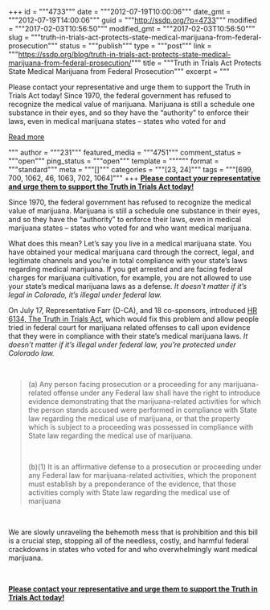 +++
id = """4733"""
date = """2012-07-19T10:00:06"""
date_gmt = """2012-07-19T14:00:06"""
guid = """http://ssdp.org/?p=4733"""
modified = """2017-02-03T10:56:50"""
modified_gmt = """2017-02-03T10:56:50"""
slug = """truth-in-trials-act-protects-state-medical-marijuana-from-federal-prosecution"""
status = """publish"""
type = """post"""
link = """https://ssdp.org/blog/truth-in-trials-act-protects-state-medical-marijuana-from-federal-prosecution/"""
title = """Truth in Trials Act Protects State Medical Marijuana from Federal Prosecution"""
excerpt = """<p>Please contact your representative and urge them to support the Truth in Trials Act today! Since 1970, the federal government has refused to recognize the medical value of marijuana. Marijuana is still a schedule one substance in their eyes, and so they have the &#8220;authority&#8221; to enforce their laws, even in medical marijuana states &#8211; states who voted for and</p>
<div class="h10"></div>
<p><a class="more-link2 flat" href="https://ssdp.org/blog/truth-in-trials-act-protects-state-medical-marijuana-from-federal-prosecution/">Read more</a></p>
"""
author = """231"""
featured_media = """4751"""
comment_status = """open"""
ping_status = """open"""
template = """"""
format = """standard"""
meta = """[]"""
categories = """[23, 24]"""
tags = """[699, 700, 1062, 46, 1063, 702, 1064]"""
+++
<strong><a title="Tell your representatives to support HR 6319, the Truth in Trials Act" href="http://ssdp.org/action/tell-your-representatives-support-hr-6319-the-truth-in-trials-act/">Please contact your representative and urge them to support the Truth in Trials Act today!</a></strong>



Since 1970, the federal government has refused to recognize the medical value of marijuana. Marijuana is still a schedule one substance in their eyes, and so they have the &#8220;authority&#8221; to enforce their laws, even in medical marijuana states &#8211; states who voted for and who want medical marijuana.



What does this mean? Let&#8217;s say you live in a medical marijuana state. You have obtained your medical marijuana card through the correct, legal, and legitimate channels and you&#8217;re in total compliance with your state&#8217;s laws regarding medical marijuana. If you get arrested and are facing federal charges for marijuana cultivation, for example, you are not allowed to use your state&#8217;s medical marijuana laws as a defense. <em>It doesn&#8217;t matter if it&#8217;s legal in Colorado, it&#8217;s illegal under federal law.</em>



On July 17, Representative Farr (D-CA), and 18 co-sponsors, introduced <a title="Truth in Trials Act" href="http://www.govtrack.us/congress/bills/112/hr6134" target="_blank">HR 6134, The Truth in Trials Act</a>, which would fix this problem and allow people tried in federal court for marijuana related offenses to call upon evidence that they were in compliance with their state&#8217;s medical marijuana laws. <em>It doesn&#8217;t matter if it&#8217;s illegal under federal law, you&#8217;re protected under Colorado law.</em>



&nbsp;

<blockquote>(a) Any person facing prosecution or a proceeding for any marijuana-related offense under any Federal law shall have the right to introduce evidence demonstrating that the marijuana-related activities for which the person stands accused were performed in compliance with State law regarding the medical use of marijuana, or that the property which is subject to a proceeding was possessed in compliance with State law regarding the medical use of marijuana.



&nbsp;



(b)(1) It is an affirmative defense to a prosecution or proceeding under any Federal law for marijuana-related activities, which the proponent must establish by a preponderance of the evidence, that those activities comply with State law regarding the medical use of marijuana</blockquote>

&nbsp;



We are slowly unraveling the behemoth mess that is prohibition and this bill is a crucial step, stopping all of the needless, costly, and harmful federal crackdowns in states who voted for and who overwhelmingly want medical marijuana.



&nbsp;



<strong><a title="Tell your representatives to support HR 6319, the Truth in Trials Act" href="http://ssdp.org/action/tell-your-representatives-support-hr-6319-the-truth-in-trials-act/">Please contact your representative and urge them to support the Truth in Trials Act today!</a></strong>
